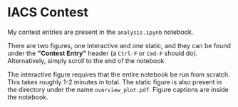IACS Contest
============

My contest entries are present in the `analysis.ipynb` notebook.

There are two figures, one interactive and one static, and they can be found under the **"Contest Entry"** header (a `Ctrl-F` or `Cmd-F` should do). Alternatively, simply scroll to the end of the notebook.

The interactive figure requires that the entire notebook be run from scratch. This takes roughly 1-2 minutes in total. The static figure is also present in the directory under the name `overview_plot.pdf`. Figure captions are inside the notebook.
